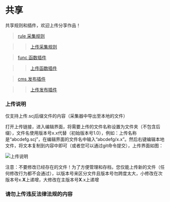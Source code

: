 # 共享

共享规则和插件，欢迎上传分享作品！

>[rule 采集规则](/../../skycaiji/rule)

>>[上传采集规则](/../../skycaiji/rule/new/master)

>[func 函数插件](/../../skycaiji/func)

>>[上传函数插件](/../../skycaiji/func/new/master)

>[cms 发布插件](/../../skycaiji/cms)

>>[上传发布插件](/../../skycaiji/cms/new/master)

### 上传说明

仅支持上传.scj后缀文件的内容（采集器中导出至本地的文件）

打开上传链接，进入编辑界面，将需要上传的文件名称设置为文件夹（不包含后缀），文件名使用版本号x.x代替（初始版本号1.0），例如：上传名称是“abcdefg.scj”，在编辑界面的文件名中输入“abcdefg/x.x”。然后右键编辑本地文件，将文本复制到内容中即可（或者您可以通过git命令提交），上传界面如图：

![上传说明](http://git-img.skycaiji.com/upload_github.jpg)

注意：不要修改已经存在的文件！为了方便管理和存档，您仅能上传新的文件（任何修改行为都不会通过），以版本号来区分文件且版本号勿跨度太大，小修改在次版本号x.**X**上递增，大修改在主版本号**X**.x上递增

### 请勿上传违反法律法规的内容

